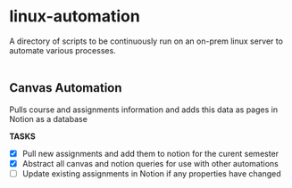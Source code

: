 # linux-automation
A directory of scripts to be continuously run on an on-prem linux server to automate various processes.
</br>
</br>
## Canvas Automation
Pulls course and assignments information and adds this data as pages in Notion as a database

**TASKS**
- [x] Pull new assignments and add them to notion for the curent semester
- [x] Abstract all canvas and notion queries for use with other automations
- [ ] Update existing assignments in Notion if any properties have changed
